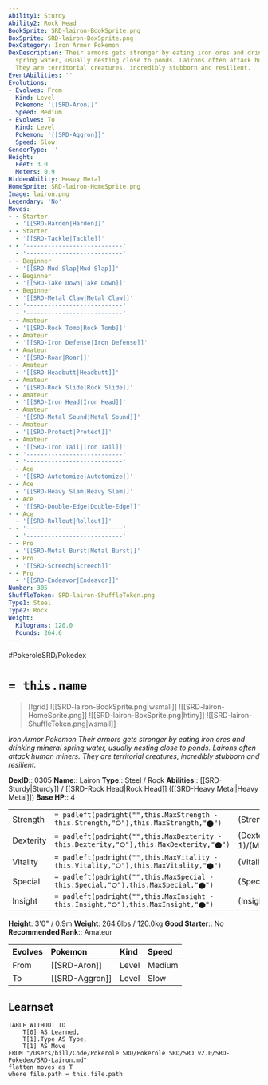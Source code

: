 ```yaml
---
Ability1: Sturdy
Ability2: Rock Head
BookSprite: SRD-lairon-BookSprite.png
BoxSprite: SRD-lairon-BoxSprite.png
DexCategory: Iron Armor Pokemon
DexDescription: Their armors gets stronger by eating iron ores and drinking mineral
  spring water, usually nesting close to ponds. Lairons often attack human miners.
  They are territorial creatures, incredibly stubborn and resilient.
EventAbilities: ''
Evolutions:
- Evolves: From
  Kind: Level
  Pokemon: '[[SRD-Aron]]'
  Speed: Medium
- Evolves: To
  Kind: Level
  Pokemon: '[[SRD-Aggron]]'
  Speed: Slow
GenderType: ''
Height:
  Feet: 3.0
  Meters: 0.9
HiddenAbility: Heavy Metal
HomeSprite: SRD-lairon-HomeSprite.png
Image: lairon.png
Legendary: 'No'
Moves:
- - Starter
  - '[[SRD-Harden|Harden]]'
- - Starter
  - '[[SRD-Tackle|Tackle]]'
- - '---------------------------'
  - '---------------------------'
- - Beginner
  - '[[SRD-Mud Slap|Mud Slap]]'
- - Beginner
  - '[[SRD-Take Down|Take Down]]'
- - Beginner
  - '[[SRD-Metal Claw|Metal Claw]]'
- - '---------------------------'
  - '---------------------------'
- - Amateur
  - '[[SRD-Rock Tomb|Rock Tomb]]'
- - Amateur
  - '[[SRD-Iron Defense|Iron Defense]]'
- - Amateur
  - '[[SRD-Roar|Roar]]'
- - Amateur
  - '[[SRD-Headbutt|Headbutt]]'
- - Amateur
  - '[[SRD-Rock Slide|Rock Slide]]'
- - Amateur
  - '[[SRD-Iron Head|Iron Head]]'
- - Amateur
  - '[[SRD-Metal Sound|Metal Sound]]'
- - Amateur
  - '[[SRD-Protect|Protect]]'
- - Amateur
  - '[[SRD-Iron Tail|Iron Tail]]'
- - '---------------------------'
  - '---------------------------'
- - Ace
  - '[[SRD-Autotomize|Autotomize]]'
- - Ace
  - '[[SRD-Heavy Slam|Heavy Slam]]'
- - Ace
  - '[[SRD-Double-Edge|Double-Edge]]'
- - Ace
  - '[[SRD-Rollout|Rollout]]'
- - '---------------------------'
  - '---------------------------'
- - Pro
  - '[[SRD-Metal Burst|Metal Burst]]'
- - Pro
  - '[[SRD-Screech|Screech]]'
- - Pro
  - '[[SRD-Endeavor|Endeavor]]'
Number: 305
ShuffleToken: SRD-lairon-ShuffleToken.png
Type1: Steel
Type2: Rock
Weight:
  Kilograms: 120.0
  Pounds: 264.6
---
```


#PokeroleSRD/Pokedex

# `= this.name`

> [!grid]
> ![[SRD-lairon-BookSprite.png|wsmall]]
> ![[SRD-lairon-HomeSprite.png]]
> ![[SRD-lairon-BoxSprite.png|htiny]]
> ![[SRD-lairon-ShuffleToken.png|wsmall]]


*Iron Armor Pokemon*
*Their armors gets stronger by eating iron ores and drinking mineral spring water, usually nesting close to ponds. Lairons often attack human miners. They are territorial creatures, incredibly stubborn and resilient.*

**DexID**:: 0305
**Name**:: Lairon
**Type**:: Steel / Rock
**Abilities**:: [[SRD-Sturdy|Sturdy]] / [[SRD-Rock Head|Rock Head]] ([[SRD-Heavy Metal|Heavy Metal]])
**Base HP**:: 4

|           |                                                                                        |                                          |
| --------- | -------------------------------------------------------------------------------------- | ---------------------------------------- |
| Strength  | `= padleft(padright("",this.MaxStrength - this.Strength,"⭘"),this.MaxStrength,"⬤")`    | (Strength::2)/(MaxStrength::5)   |
| Dexterity | `= padleft(padright("",this.MaxDexterity - this.Dexterity,"⭘"),this.MaxDexterity,"⬤")` | (Dexterity:: 1)/(MaxDexterity::3) |
| Vitality  | `= padleft(padright("",this.MaxVitality - this.Vitality,"⭘"),this.MaxVitality,"⬤")`    | (Vitality::3)/(MaxVitality::7)   |
| Special   | `= padleft(padright("",this.MaxSpecial - this.Special,"⭘"),this.MaxSpecial,"⬤")`       | (Special::2)/(MaxSpecial::4)     |
| Insight   | `= padleft(padright("",this.MaxInsight - this.Insight,"⭘"),this.MaxInsight,"⬤")`       | (Insight::2)/(MaxInsight::4)     |

**Height**: 3'0" / 0.9m
**Weight**: 264.6lbs / 120.0kg
**Good Starter**:: No
**Recommended Rank**:: Amateur

| Evolves   | Pokemon        | Kind   | Speed   |
|:----------|:---------------|:-------|:--------|
| From      | [[SRD-Aron]]   | Level  | Medium  |
| To        | [[SRD-Aggron]] | Level  | Slow    |

## Learnset

```dataview
TABLE WITHOUT ID
    T[0] AS Learned,
    T[1].Type AS Type,
    T[1] AS Move
FROM "/Users/bill/Code/Pokerole SRD/Pokerole SRD/SRD v2.0/SRD-Pokedex/SRD-Lairon.md"
flatten moves as T
where file.path = this.file.path
```
